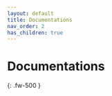 ```yaml
---
layout: default
title: Documentations
nav_order: 2
has_children: true
---
```


# Documentations
{: .fw-500 }
